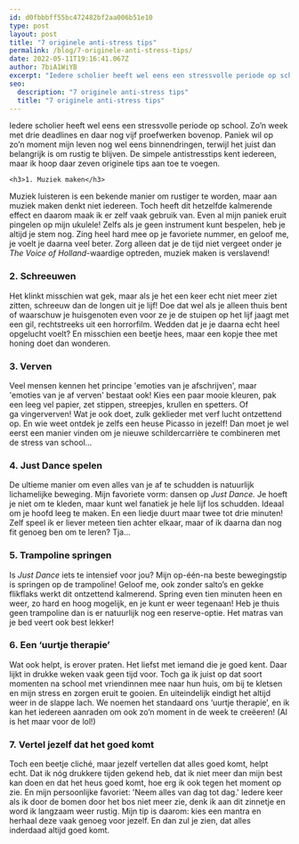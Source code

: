 ```yaml
---
id: d0fbbbff55bc472482bf2aa006b51e10
type: post
layout: post
title: "7 originele anti-stress tips"
permalink: /blog/7-originele-anti-stress-tips/
date: 2022-05-11T19:16:41.067Z
author: 7biA1WiYB
excerpt: "Iedere scholier heeft wel eens een stressvolle periode op school. Zo’n week met drie deadlines en daar nog vijf proefwerken bovenop. Paniek wil op zo’n moment mijn leven nog wel eens binnendringen, terwijl het juist dan belangrijk is om rustig te blijven. De simpele antistresstips kent iedereen, maar ik hoop daar zeven originele tips aan toe te voegen.  "
seo:
  description: "7 originele anti-stress tips"
  title: "7 originele anti-stress tips"
---
```

Iedere scholier heeft wel eens een stressvolle periode op school. Zo’n week met drie deadlines en daar nog vijf proefwerken bovenop. Paniek wil op zo’n moment mijn leven nog wel eens binnendringen, terwijl het juist dan belangrijk is om rustig te blijven. De simpele antistresstips kent iedereen, maar ik hoop daar zeven originele tips aan toe te voegen.  

    <h3>1. Muziek maken</h3>
<p>Muziek luisteren is een bekende manier om rustiger te worden, maar aan muziek maken denkt niet iedereen. Toch heeft dit hetzelfde kalmerende effect en daarom maak ik er zelf vaak gebruik van. Even al mijn paniek eruit pingelen op mijn ukulele! Zelfs als je geen instrument kunt bespelen, heb je altijd je stem nog. Zing heel hard mee op je favoriete nummer, en geloof me, je voelt je daarna veel beter. Zorg alleen dat je de tijd niet vergeet onder je <em>The Voice of Holland</em>-waardige optreden, muziek maken is verslavend!</p>
<h3>2. Schreeuwen</h3>
<p>Het klinkt misschien wat gek, maar als je het een keer echt niet meer ziet zitten, schreeuw dan de longen uit je lijf! Doe dat wel als je alleen thuis bent of waarschuw je huisgenoten even voor ze je de stuipen op het lijf jaagt met een gil, rechtstreeks uit een horrorfilm. Wedden dat je je daarna echt heel opgelucht voelt? En misschien een beetje hees, maar een kopje thee met honing doet dan wonderen.</p>
<h3>3. Verven</h3>
<p>Veel mensen kennen het principe 'emoties van je afschrijven', maar 'emoties van je af verven' bestaat ook! Kies een paar mooie kleuren, pak een leeg vel papier, zet stippen, streepjes, krullen en spetters. Of ga vingerverven! Wat je ook doet, zulk geklieder met verf lucht ontzettend op. En wie weet ontdek je zelfs een heuse Picasso in jezelf! Dan moet je wel eerst een manier vinden om je nieuwe schildercarrière te combineren met de stress van school... </p>
<h3>4. Just Dance spelen</h3>
<p>De ultieme manier om even alles van je af te schudden is natuurlijk lichamelijke beweging. Mijn favoriete vorm: dansen op <em>Just Dance.</em> Je hoeft je niet om te kleden, maar kunt wel fanatiek je hele lijf los schudden. Ideaal om je hoofd leeg te maken. En een liedje duurt maar twee tot drie minuten! Zelf speel ik er liever meteen tien achter elkaar, maar of ik daarna dan nog fit genoeg ben om te leren? Tja...</p>
<h3>5. Trampoline springen</h3>
<p>Is <em>Just Dance</em> iets te intensief voor jou? Mijn op-één-na beste bewegingstip is springen op de trampoline! Geloof me, ook zonder salto’s en gekke flikflaks werkt dit ontzettend kalmerend. Spring even tien minuten heen en weer, zo hard en hoog mogelijk, en je kunt er weer tegenaan! Heb je thuis geen trampoline dan is er natuurlijk nog een reserve-optie. Het matras van je bed veert ook best lekker! </p>
<h3>6. Een ‘uurtje therapie’</h3>
<p>Wat ook helpt, is erover praten. Het liefst met iemand die je goed kent. Daar lijkt in drukke weken vaak geen tijd voor. Toch ga ik juist op dat soort momenten na school met vriendinnen mee naar hun huis, om bij te kletsen en mijn stress en zorgen eruit te gooien. En uiteindelijk eindigt het altijd weer in de slappe lach. We noemen het standaard ons ‘uurtje therapie’, en ik kan het iedereen aanraden om ook zo’n moment in de week te creëeren! (Al is het maar voor de lol!)</p>
<h3>7. Vertel jezelf dat het goed komt</h3>
<p>Toch een beetje cliché, maar jezelf vertellen dat alles goed komt, helpt echt. Dat ik nóg drukkere tijden gekend heb, dat ik niet meer dan mijn best kan doen en dat het heus goed komt, hoe erg ik ook tegen het moment op zie. En mijn persoonlijke favoriet: 'Neem alles van dag tot dag.' Iedere keer als ik door de bomen door het bos niet meer zie, denk ik aan dit zinnetje en word ik langzaam weer rustig. Mijn tip is daarom: kies een mantra en herhaal deze vaak genoeg voor jezelf. En dan zul je zien, dat alles inderdaad altijd goed komt. </p>  

